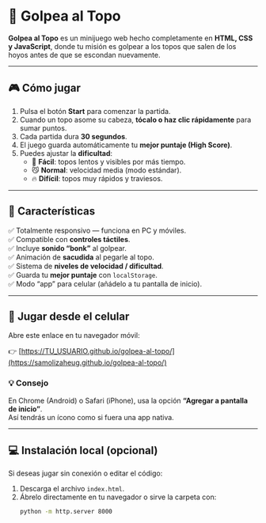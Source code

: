 # 🐹 Golpea al Topo

**Golpea al Topo** es un minijuego web hecho completamente en **HTML, CSS y JavaScript**, donde tu misión es golpear a los topos que salen de los hoyos antes de que se escondan nuevamente.

---

## 🎮 Cómo jugar

1. Pulsa el botón **Start** para comenzar la partida.  
2. Cuando un topo asome su cabeza, **tócalo o haz clic rápidamente** para sumar puntos.  
3. Cada partida dura **30 segundos**.  
4. El juego guarda automáticamente tu **mejor puntaje (High Score)**.  
5. Puedes ajustar la **dificultad**:
   - 🐢 **Fácil**: topos lentos y visibles por más tiempo.  
   - 😼 **Normal**: velocidad media (modo estándar).  
   - 🔥 **Difícil**: topos muy rápidos y traviesos.

---

## 🧠 Características

✅ Totalmente responsivo — funciona en PC y móviles.  
✅ Compatible con **controles táctiles**.  
✅ Incluye **sonido “bonk”** al golpear.  
✅ Animación de **sacudida** al pegarle al topo.  
✅ Sistema de **niveles de velocidad / dificultad**.  
✅ Guarda tu **mejor puntaje** con `localStorage`.  
✅ Modo “app” para celular (añádelo a tu pantalla de inicio).

---

## 📱 Jugar desde el celular

Abre este enlace en tu navegador móvil:

👉 [https://TU_USUARIO.github.io/golpea-al-topo/](https://samolizaheug.github.io/golpea-al-topo/)

### 💡 Consejo
En Chrome (Android) o Safari (iPhone), usa la opción **“Agregar a pantalla de inicio”**.  
Así tendrás un ícono como si fuera una app nativa.

---

## 💻 Instalación local (opcional)

Si deseas jugar sin conexión o editar el código:

1. Descarga el archivo `index.html`.
2. Ábrelo directamente en tu navegador o sirve la carpeta con:
   ```bash
   python -m http.server 8000
